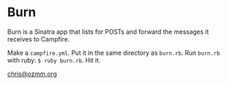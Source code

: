 Burn
====

Burn is a Sinatra app that lists for POSTs and forward the messages it
receives to Campfire.

Make a `campfire.yml`. Put it in the same directory as `burn.rb`. Run
`burn.rb` with ruby: `$ ruby burn.rb`. Hit it.

chris@ozmm.org
